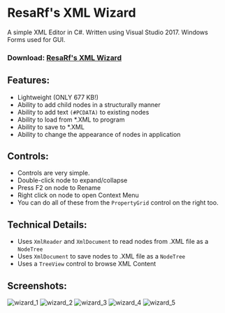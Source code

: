 # ResaRf's XML Wizard
 A simple XML Editor in C#. Written using Visual Studio 2017. Windows Forms used for 
 GUI.
 
### Download: [ResaRf's XML Wizard](https://github.com/aeris170/XMLWizard/raw/master/XMLWizard/bin/Release/Wizard.exe)
 
## Features:
  * Lightweight (ONLY 677 KB!)
  * Ability to add child nodes in a structurally manner
  * Ability to add text `(#PCDATA)` to existing nodes
  * Ability to load from *.XML to program
  * Ability to save to *.XML
  * Ability to change the appearance of nodes in application
  
## Controls:
  * Controls are very simple.
  * Double-click node to expand/collapse
  * Press F2 on node to Rename
  * Right click on node to open Context Menu
  * You can do all of these from the `PropertyGrid` control on the right too.
    
## Technical Details:
  * Uses `XmlReader` and `XmlDocument` to read nodes from .XML file as a `NodeTree`
  * Uses `XmlDocument` to save nodes to .XML file as a `NodeTree`
  * Uses a `TreeView` control to browse XML Content
    
## Screenshots:
![wizard_1](https://user-images.githubusercontent.com/25724155/62969537-22910c80-be16-11e9-9816-c16324b0ce61.png)
![wizard_2](https://user-images.githubusercontent.com/25724155/62969582-448a8f00-be16-11e9-9dad-67080c3430fe.png)
![wizard_3](https://user-images.githubusercontent.com/25724155/62969605-5704c880-be16-11e9-83db-71f32016dbfa.png)
![wizard_4](https://user-images.githubusercontent.com/25724155/62969702-83204980-be16-11e9-81ad-ddaf2dca4eb5.png)
![wizard_5](https://user-images.githubusercontent.com/25724155/62969731-929f9280-be16-11e9-8e0a-102aa048f1d4.png)

